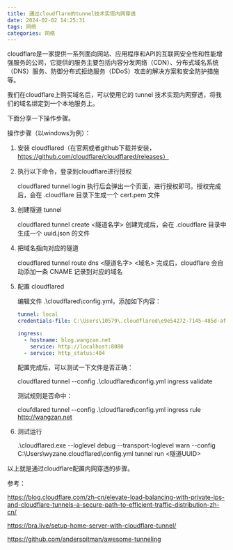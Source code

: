 ```yaml
---
title: 通过cloudflare的tunnel技术实现内网穿透
date: 2024-02-02 14:25:31
tags: 网络
categories: 网络
---
```


cloudflare是一家提供一系列面向网站、应用程序和API的互联网安全性和性能增强服务的公司，它提供的服务主要包括内容分发网络（CDN）、分布式域名系统（DNS）服务、防御分布式拒绝服务（DDoS）攻击的解决方案和安全防护措施等。

我们在cloudflare上购买域名后，可以使用它的 tunnel 技术实现内网穿透，将我们的域名绑定到一个本地服务上。

下面分享一下操作步骤。

<!--more-->

操作步骤（以windows为例）：

1. 安装 cloudflared（在官网或者github下载并安装，https://github.com/cloudflare/cloudflared/releases）

2. 执行以下命令，登录到cloudflare进行授权

   cloudflared tunnel login
   执行后会弹出一个页面，进行授权即可。授权完成后，会在 .cloudflare 目录下生成一个 cert.pem 文件

3. 创建隧道 tunnel

   cloudflared tunnel create <隧道名字>
   创建完成后，会在 .cloudflare 目录中生成一个 uuid.json 的文件

4. 把域名指向对应的隧道

   cloudflared tunnel route dns <隧道名字> <域名>
   完成后，cloudflare 会自动添加一条 CNAME 记录到对应的域名

5. 配置 cloudflared

   编辑文件 .\cloudflared\config.yml，添加如下内容：

   ```yml
   tunnel: local
   credentials-file: C:\Users\10579\.cloudflared\e9e54272-7145-485d-af9f-d620558d5c7a.json
   
   ingress:
     - hostname: blog.wangzan.net
       service: http://localhost:8080
     - service: http_status:404
   ```

   配置完成后，可以测试一下文件是否正确：

   cloudflared tunnel --config .\cloudflared\config.yml ingress validate

   测试规则是否命中：

   cloufdlared tunnel --config .\cloudflared\config.yml ingress rule http://wangzan.net

6. 测试运行

   .\cloudflared.exe --loglevel debug --transport-loglevel warn --config C:\Users\wyzane\.cloudflared\config.yml tunnel run <隧道UUID>



以上就是通过cloudflare配置内网穿透的步骤。



参考：

https://blog.cloudflare.com/zh-cn/elevate-load-balancing-with-private-ips-and-cloudflare-tunnels-a-secure-path-to-efficient-traffic-distribution-zh-cn/

https://bra.live/setup-home-server-with-cloudflare-tunnel/

https://github.com/anderspitman/awesome-tunneling



